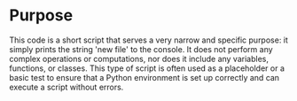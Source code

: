 # Purpose
This code is a short script that serves a very narrow and specific purpose: it simply prints the string 'new file' to the console. It does not perform any complex operations or computations, nor does it include any variables, functions, or classes. This type of script is often used as a placeholder or a basic test to ensure that a Python environment is set up correctly and can execute a script without errors.
